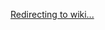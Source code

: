 [Redirecting to wiki...](https://bitbucket.org/1181498/lei_isep_2019_20_sem4_2dd_1181498_1181500_1181255_1181529/wiki/Home)

